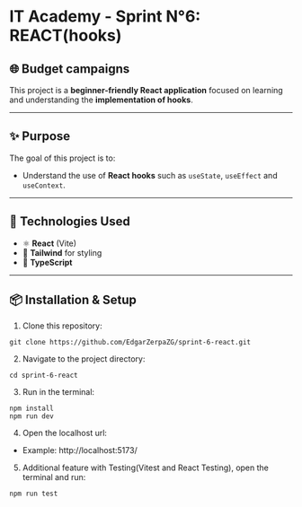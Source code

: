 # IT Academy - Sprint N°6: REACT(hooks)

## 🌐 Budget campaigns

This project is a **beginner-friendly React application** focused on learning and understanding the **implementation of hooks**.  

---

## ✨ Purpose

The goal of this project is to:
- Understand the use of **React hooks** such as `useState`, `useEffect` and `useContext`.

---

## 🚀 Technologies Used

- ⚛️ **React** (Vite)
- 💅 **Tailwind** for styling  
- 🧩 **TypeScript** 

---

## 📦 Installation & Setup

1. Clone this repository:
```
git clone https://github.com/EdgarZerpaZG/sprint-6-react.git
```

2. Navigate to the project directory:
```
cd sprint-6-react
```

3. Run in the terminal:
```
npm install
npm run dev
```

4. Open the localhost url:
- Example: http://localhost:5173/

5. Additional feature with Testing(Vitest and React Testing), open the terminal and run:
```
npm run test
```